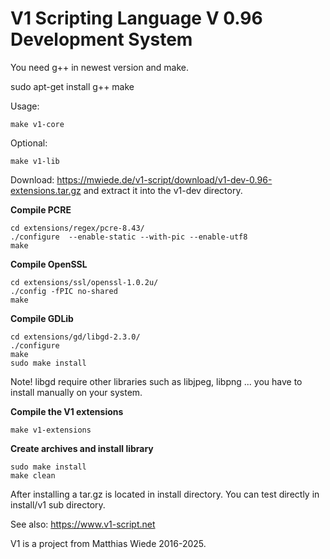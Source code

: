 # V1 Scripting Language V 0.96 Development System

You need g++ in newest version and make.

sudo apt-get install g++ make

Usage:
~~~
make v1-core
~~~

Optional:
~~~
make v1-lib
~~~

Download: https://mwiede.de/v1-script/download/v1-dev-0.96-extensions.tar.gz and extract it into the v1-dev directory.

**Compile PCRE**

~~~
cd extensions/regex/pcre-8.43/
./configure  --enable-static --with-pic --enable-utf8
make
~~~

**Compile OpenSSL**

~~~
cd extensions/ssl/openssl-1.0.2u/
./config -fPIC no-shared
make
~~~

**Compile GDLib**

~~~
cd extensions/gd/libgd-2.3.0/
./configure 
make 
sudo make install
~~~

Note! libgd require other libraries such as libjpeg, libpng ... you have to install manually on your system.

**Compile the V1 extensions**
~~~
make v1-extensions
~~~


**Create archives and install library**

~~~
sudo make install
make clean
~~~

After installing a tar.gz is located in install directory.
You can test directly in install/v1 sub directory.

See also: https://www.v1-script.net

V1 is a project from Matthias Wiede 2016-2025.
